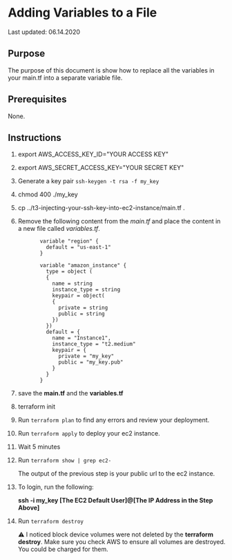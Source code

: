 # Adding Variables to a File

Last updated: 06.14.2020

## Purpose

The purpose of this document is show how to replace all the variables
in your main.tf into a separate variable file.

## Prerequisites

None.

## Instructions

1. export AWS_ACCESS_KEY_ID="YOUR ACCESS KEY"
1. export AWS_SECRET_ACCESS_KEY="YOUR SECRET KEY"
1. Generate a key pair `ssh-keygen -t rsa -f my_key`
1. chmod 400 ./my_key
1. cp ../t3-injecting-your-ssh-key-into-ec2-instance/main.tf .
1. Remove the following content from the *main.tf* and place the
content in a new file called *variables.tf*.

    ```hcl-terraform
           variable "region" {
             default = "us-east-1"
           }
           
           variable "amazon_instance" {
             type = object (
             {
               name = string
               instance_type = string
               keypair = object(
               {
                 private = string
                 public = string
               })
             })
             default = {
               name = "Instance1",
               instance_type = "t2.medium"
               keypair = {
                 private = "my_key"
                 public = "my_key.pub"
               }
             }
           }
     ```
1. save the **main.tf** and the **variables.tf**
1. terraform init
1. Run `terraform plan` to find any errors and review
your deployment.
1. Run `terraform apply` to deploy your ec2 instance.
1. Wait 5 minutes
1. Run `terraform show | grep ec2-`

    The output of the previous step is your public url to the ec2 instance.

1. To login, run the following:

    **ssh -i my_key [The EC2 Default User]@[The IP Address in the Step Above]**

1. Run `terraform destroy`

    :warning: I noticed block device volumes were not deleted by the
    **terraform destroy**.  Make sure you check AWS to ensure all
    volumes are destroyed.  You could be charged for them.